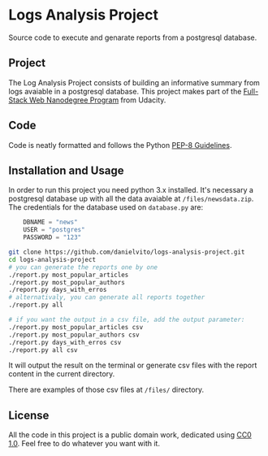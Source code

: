 # Logs Analysis Project

Source code to execute and genarate reports from a postgresql database.

## Project

The Log Analysis Project consists of building an informative summary from logs avaiable in a postgresql database.
This project makes part of the [Full-Stack Web Nanodegree Program](https://udacity.com/course/full-stack-web-developer-nanodegree--nd004) from Udacity.

## Code

Code is neatly formatted and follows the Python [PEP-8 Guidelines](http://pep8online.com/).

## Installation and Usage

In order to run this project you need python 3.x installed.
It's necessary a postgresql database up with all the data avaiable at `/files/newsdata.zip`.
The credentials for the database used on `database.py` are:

```py
    DBNAME = "news"
    USER = "postgres"
    PASSWORD = "123"
```

```sh
git clone https://github.com/danielvito/logs-analysis-project.git
cd logs-analysis-project
# you can generate the reports one by one
./report.py most_popular_articles
./report.py most_popular_authors
./report.py days_with_erros
# alternativaly, you can generate all reports together
./report.py all

# if you want the output in a csv file, add the output parameter:
./report.py most_popular_articles csv
./report.py most_popular_authors csv
./report.py days_with_erros csv
./report.py all csv
```

It will output the result on the terminal or generate csv files with the report content in the current directory.

There are examples of those csv files at `/files/` directory.

## License

All the code in this project is a public domain work, dedicated using [CC0 1.0](https://creativecommons.org/publicdomain/zero/1.0/). Feel free to do whatever you want with it.